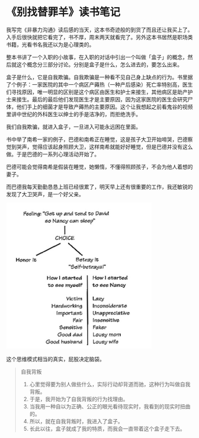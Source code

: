 # 《别找替罪羊》读书笔记

我写完《非暴力沟通》读后感的当天，这本书奇迹般的到货了而且还让我买上了。入手后很快就把它看完了，书不厚，周末两天就看完了。另外这本书居然是职场类书籍，光看书名我还以为是心理类的。

整本书讲了一个入职的小故事，在入职的对话中引出一个叫做「盒子」的概念，然后就这个概念分三部分讨论。分别是盒子是什么，怎么进去的，要怎么出来。


盒子是什么，它是自我欺骗。自我欺骗是一种看不见自己身上缺点的行为。书里据了个例子：一家医院的其中一个病区产薅热（一种产后感染）死亡率特别高，医生们寻找原因，唯一明显的区别是这个病区由医生和护士来接生，其他病区是助产护士来接生。最后的最后他们发现医生才是主要原因，因为这家医院的医生会研究尸体，他们手上的细菌才是导致产薅热的主要原因。这个让我想起之前看鬼谷的视频里讲中世纪的外科医生以绅士的手是洁净的，而拒绝洗手。

我们自我欺骗，就进入盒子，一旦进入可能永远困在里面。

书中举了南希一家的例子，巴德和南希正在睡觉，这是孩子大卫开始啼哭，巴德察觉到哭声，觉得应该起身照顾大卫，这样南希就能好好睡觉，但是巴德并没有这么做。于是巴德的一系列心理活动开始了。

巴德可能会觉得南希是假装在睡觉，她懒惰，不懂得照顾孩子，不会为他人着想的妻子。

而巴德我每天勤勤恳恳上班已经很累了，明天早上还有很重要的工作，我还敏锐的发现了大卫哭声，是一个好父亲。

![](self-betrayal-1.png)

这个思维模式相当的真实，屁股决定脑袋。

> 自我背叛
>1. 心里觉得要为别人做些什么，实际行动却背道而驰，这种行为叫做自我背叛。
>1. 于是，我开始为了自我背叛的行为找理由。
>1. 当我用一种自以为正确、公正的眼光看待现实时，我看到的现实时扭曲的。
>1. 所以，就在自我背叛时，我进入了盒子。
>1. 长此以往，盒子就成了我的特质，而我会一直带着这个盒子走下去。

